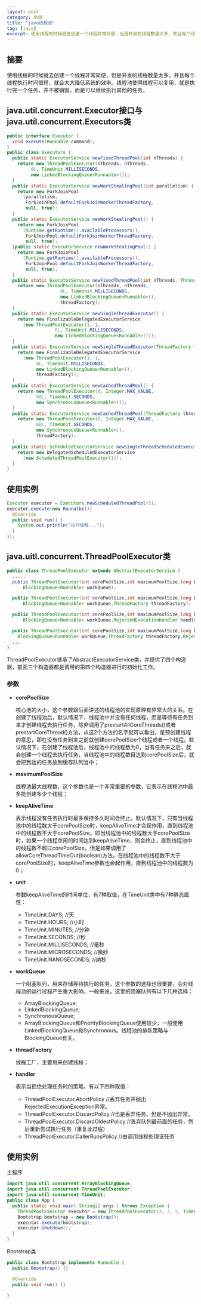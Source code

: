 ```yaml
---
layout: post
category: 后端
title: "java线程池"
tag: [java]
excerpt: 使用线程的时候就去创建一个线程非常简便，但是并发的线程数量太多，并且每个线程执行时间很短，就会大大降低系统的效率。线程池使得线程可以复用，就是执行完一个任务，并不被销毁，而是可以继续执行其他的任务。
---
```


## 摘要

使用线程的时候就去创建一个线程非常简便，但是并发的线程数量太多，并且每个线程执行时间很短，就会大大降低系统的效率。线程池使得线程可以复用，就是执行完一个任务，并不被销毁，而是可以继续执行其他的任务。

## java.util.concurrent.Executor接口与java.util.concurrent.Executors类

```java
public interface Executor {
  void execute(Runnable command);
}
public class Executors {
  public static ExecutorService newFixedThreadPool(int nThreads) {
    return new ThreadPoolExecutor(nThreads, nThreads,
         0L, TimeUnit.MILLISECONDS,
         new LinkedBlockingQueue<Runnable>());
  }
  public static ExecutorService newWorkStealingPool(int parallelism) {
    return new ForkJoinPool
      (parallelism,
       ForkJoinPool.defaultForkJoinWorkerThreadFactory,
       null, true);
  }
  public static ExecutorService newWorkStealingPool() {
    return new ForkJoinPool
      (Runtime.getRuntime().availableProcessors(),
       ForkJoinPool.defaultForkJoinWorkerThreadFactory,
       null, true);
  }public static ExecutorService newWorkStealingPool() {
    return new ForkJoinPool
      (Runtime.getRuntime().availableProcessors(),
       ForkJoinPool.defaultForkJoinWorkerThreadFactory,
       null, true);
  }
  public static ExecutorService newFixedThreadPool(int nThreads, ThreadFactory threadFactory) {
    return new ThreadPoolExecutor(nThreads, nThreads,
                    0L, TimeUnit.MILLISECONDS,
                    new LinkedBlockingQueue<Runnable>(),
                    threadFactory);
  }
  public static ExecutorService newSingleThreadExecutor() {
    return new FinalizableDelegatedExecutorService
      (new ThreadPoolExecutor(1, 1,
                  0L, TimeUnit.MILLISECONDS,
                  new LinkedBlockingQueue<Runnable>()));
  }
  public static ExecutorService newSingleThreadExecutor(ThreadFactory threadFactory) {
    return new FinalizableDelegatedExecutorService
      (new ThreadPoolExecutor(1, 1,
           0L, TimeUnit.MILLISECONDS,
           new LinkedBlockingQueue<Runnable>(),
           threadFactory));
  }
  public static ExecutorService newCachedThreadPool() {
    return new ThreadPoolExecutor(0, Integer.MAX_VALUE,
           60L, TimeUnit.SECONDS,
           new SynchronousQueue<Runnable>());
  }
  public static ExecutorService newCachedThreadPool(ThreadFactory threadFactory) {
    return new ThreadPoolExecutor(0, Integer.MAX_VALUE,
           60L, TimeUnit.SECONDS,
           new SynchronousQueue<Runnable>(),
           threadFactory);
  }
  public static ScheduledExecutorService newSingleThreadScheduledExecutor() {
    return new DelegatedScheduledExecutorService
      (new ScheduledThreadPoolExecutor(1));
  }
}
```

## 使用实例

```java
Executor executor = Executors.newScheduledThreadPool(5);
executor.execute(new Runnalbe(){
  @Override
  public void run() {
    System.out.println("执行线程...");
  }
});
```

## java.uitl.concurrent.ThreadPoolExecutor类

```java
public class ThreadPoolExecutor extends AbstractExecutorService {
  .....
  public ThreadPoolExecutor(int corePoolSize,int maximumPoolSize,long keepAliveTime,TimeUnit unit,
      BlockingQueue<Runnable> workQueue);

  public ThreadPoolExecutor(int corePoolSize,int maximumPoolSize,long keepAliveTime,TimeUnit unit,
      BlockingQueue<Runnable> workQueue,ThreadFactory threadFactory);

  public ThreadPoolExecutor(int corePoolSize,int maximumPoolSize,long keepAliveTime,TimeUnit unit,
      BlockingQueue<Runnable> workQueue,RejectedExecutionHandler handler);

  public ThreadPoolExecutor(int corePoolSize,int maximumPoolSize,long keepAliveTime,TimeUnit unit,
    BlockingQueue<Runnable> workQueue,ThreadFactory threadFactory,RejectedExecutionHandler handler);
  ...
}
```

ThreadPoolExecutor继承了AbstractExecutorService类，并提供了四个构造器，前面三个构造器都是调用的第四个构造器进行的初始化工作。

### 参数

- **corePoolSize**

  核心池的大小，这个参数跟后面讲述的线程池的实现原理有非常大的关系。在创建了线程池后，默认情况下，线程池中并没有任何线程，而是等待有任务到来才创建线程去执行任务，除非调用了prestartAllCoreThreads()或者prestartCoreThread()方法，从这2个方法的名字就可以看出，是预创建线程的意思，即在没有任务到来之前就创建corePoolSize个线程或者一个线程。默认情况下，在创建了线程池后，线程池中的线程数为0，当有任务来之后，就会创建一个线程去执行任务，当线程池中的线程数目达到corePoolSize后，就会把到达的任务放到缓存队列当中；

- **maximumPoolSize**

  线程池最大线程数，这个参数也是一个非常重要的参数，它表示在线程池中最多能创建多少个线程；

- **keepAliveTime**

  表示线程没有任务执行时最多保持多久时间会终止。默认情况下，只有当线程池中的线程数大于corePoolSize时，keepAliveTime才会起作用，直到线程池中的线程数不大于corePoolSize，即当线程池中的线程数大于corePoolSize时，如果一个线程空闲的时间达到keepAliveTime，则会终止，直到线程池中的线程数不超过corePoolSize。但是如果调用了allowCoreThreadTimeOut(boolean)方法，在线程池中的线程数不大于corePoolSize时，keepAliveTime参数也会起作用，直到线程池中的线程数为0；

- **unit**

	参数keepAliveTime的时间单位，有7种取值，在TimeUnit类中有7种静态属性：

	- TimeUnit.DAYS; //天
	- TimeUnit.HOURS; //小时
	- TimeUnit.MINUTES; //分钟
	- TimeUnit.SECONDS; //秒
	- TimeUnit.MILLISECONDS; //毫秒
	- TimeUnit.MICROSECONDS; //微妙
	- TimeUnit.NANOSECONDS; //纳秒

- **workQueue**

  一个阻塞队列，用来存储等待执行的任务，这个参数的选择也很重要，会对线程池的运行过程产生重大影响，一般来说，这里的阻塞队列有以下几种选择：

	- ArrayBlockingQueue;
	- LinkedBlockingQueue;
	- SynchronousQueue;
	- ArrayBlockingQueue和PriorityBlockingQueue使用较少，一般使用LinkedBlockingQueue和Synchronous。线程池的排队策略与BlockingQueue有关。

- **threadFactory**

  线程工厂，主要用来创建线程；

- **handler**

  表示当拒绝处理任务时的策略，有以下四种取值：

	- ThreadPoolExecutor.AbortPolicy //丢弃任务并抛出RejectedExecutionException异常。
	- ThreadPoolExecutor.DiscardPolicy //也是丢弃任务，但是不抛出异常。
	- ThreadPoolExecutor.DiscardOldestPolicy //丢弃队列最前面的任务，然后重新尝试执行任务（重复此过程）
	- ThreadPoolExecutor.CallerRunsPolicy //由调用线程处理该任务

## 使用实例

主程序

```java
import java.util.concurrent.ArrayBlockingQueue;
import java.util.concurrent.ThreadPoolExecutor;
import java.util.concurrent.TimeUnit;
public class App {
  public static void main( String[] args ) throws Exception {
    ThreadPoolExecutor executor = new ThreadPoolExecutor(2, 2, 5, TimeUnit.SECONDS, new ArrayBlockingQueue<Runnable>(1));
    Bootstrap bootstrap = new Bootstrap();
    executor.execute(bootstrap);
    executor.shutdown();
  }
}
```

Bootstrap类

```java
public class Bootstrap implements Runnable {
  public Bootstrap() {}

  @Override
  public void run() {}

}
```
